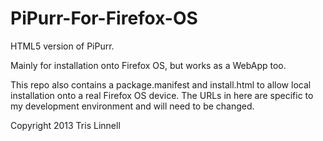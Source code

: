 PiPurr-For-Firefox-OS
=====================

HTML5 version of PiPurr.

Mainly for installation onto Firefox OS, but works as a WebApp too.

This repo also contains a package.manifest and install.html to allow local installation onto a real Firefox OS device. The URLs in here are specific to my development environment and will need to be changed.

Copyright 2013 Tris Linnell


